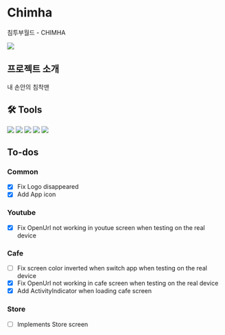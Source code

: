 # Chimha

침투부월드 - CHIMHA

![](https://user-images.githubusercontent.com/26860466/156980255-7f4c6ebc-803b-4a78-9131-00fa098dc6a7.png)

## 프로젝트 소개
내 손안의 침착맨

## 🛠 Tools
<div>
  <img src="https://img.shields.io/badge/ReactNative-0.66.4-61DAFB?style=flat&logo=react" />
  <img src="https://img.shields.io/badge/styled_components-5.3.3-DB7093?style=flat&logo=styled-components" />
  <img src="https://img.shields.io/badge/Redux-4.1.2-764ABC?style=flat&logo=Redux" />
  <img src="https://img.shields.io/badge/axios-0.24.0-EF4678?style=flat&logo=" />
  <img src="https://img.shields.io/badge/React_Query-3.34.16-4B32C3?style=flat&logo=eslint" />

## To-dos
### Common
- [x] Fix Logo disappeared
- [x] Add App icon
### Youtube
- [x] Fix OpenUrl not working in youtue screen when testing on the real device
### Cafe
- [ ] Fix screen color inverted when switch app when testing on the real device
- [x] Fix OpenUrl not working in cafe screen when testing on the real device
- [x] Add ActivityIndicator when loading cafe screen
### Store
- [ ] Implements Store screen
  
</div>
